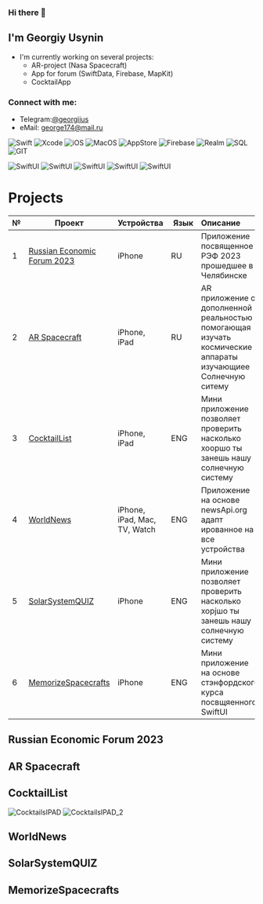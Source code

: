 ### Hi there 👋


## I'm Georgiy Usynin

- I'm currently working on several projects:
  - AR-project (Nasa Spacecraft)
  - App for forum (SwiftData, Firebase, MapKit)
  - CocktailApp
  

### Connect with me: 
- Telegram:[@georgiius](https://t.me/georgiius) 
- eMail: george174@mail.ru


![Swift](https://img.shields.io/badge/swift-F54A2A?style=for-the-badge&logo=swift&logoColor=white)
![Xcode](https://img.shields.io/badge/Xcode-007ACC?style=for-the-badge&logo=Xcode&logoColor=white)
![iOS](https://img.shields.io/badge/iOS-000000?style=for-the-badge&logo=ios&logoColor=white)
![MacOS](https://img.shields.io/badge/mac%20os-000000?style=for-the-badge&logo=apple&logoColor=white)
![AppStore](https://img.shields.io/badge/App_Store-0D96F6?style=for-the-badge&logo=app-store&logoColor=white)
![Firebase](https://img.shields.io/badge/Firebase-039BE5?style=for-the-badge&logo=Firebase&logoColor=white)
![Realm](https://img.shields.io/badge/Realm-39477F?style=for-the-badge&logo=realm&logoColor=white)
![SQL](https://img.shields.io/badge/PostgreSQL-316192?style=for-the-badge&logo=postgresql&logoColor=white)
![GIT](https://img.shields.io/badge/GIT-E44C30?style=for-the-badge&logo=git&logoColor=white)


![SwiftUI](https://img.shields.io/badge/SwiftUI-8A2BE2)
![SwiftUI](https://img.shields.io/badge/-SwiftData-003f5c)
![SwiftUI](https://img.shields.io/badge/-MapKit-003f5c)
![SwiftUI](https://img.shields.io/badge/-Combine-003f5c)
![SwiftUI](https://img.shields.io/badge/-Async/Await-003f5c)


# Projects


| № | Проект                                  | Устройства     | Язык           | Описание       | 
| - |  -------------------------------------- | :------------- | :------------- | :------------- |
| 1 | [Russian Economic Forum 2023](#REF2023) | iPhone| RU | Приложение посвященное РЭФ 2023 прошедшее в Челябинске |
| 2 | [AR Spacecraft](#ARSpacecraft) | iPhone, iPad| RU | AR приложение c дополненной реальностью помогающая изучать космичеcкие аппараты изучающиее Солнечную ситему|
| 3 | [CocktailList](#CocktailList) | iPhone, iPad| ENG | Мини приложение позволяет проверить насколько хооршо ты занешь нашу солнечную систему|
| 4 | [WorldNews](#WorldNews) | iPhone, iPad, Mac, TV, Watch| ENG | Приложение на основе newsApi.org адапт ированное на все устройства  |
| 5 | [SolarSystemQUIZ](#SolarSystemQUIZ) | iPhone| ENG | Мини приложение позволяет проверить насколько хорjшо ты занешь нашу солнечную систему|
| 6 | [MemorizeSpacecrafts](#MemorizeSpacecrafts ) | iPhone| ENG | Мини приложение  на основе стэнфордского курса посвщяенного SwiftUI |


## Russian Economic Forum 2023
<a name="REF2023"></a> 




## AR Spacecraft
<a name="ARSpacecraft"></a> 



<a name="CocktailList"></a> 
## CocktailList

![CocktailsIPAD](https://github.com/GU1984/GU1984/assets/45098537/636d6e06-c1df-4b95-877e-fae576b63366)
![CocktailsIPAD_2](https://github.com/GU1984/GU1984/assets/45098537/7e75e8f3-3987-4eda-9082-56ce6f42b9d1)





## WorldNews
<a name="WorldNews"></a> 



## SolarSystemQUIZ
<a name="SolarSystemQUIZ"></a> 




## MemorizeSpacecrafts
<a name="MemorizeSpacecrafts"></a> 

